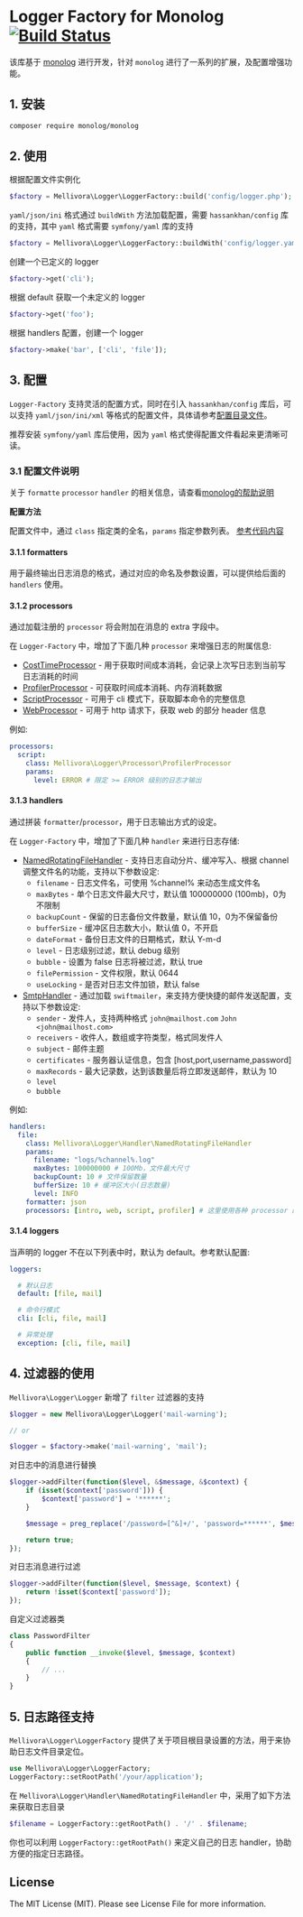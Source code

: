 # Logger Factory for Monolog [![Build Status](https://api.travis-ci.org/zhouyl/mellivora-logger-factory.svg?branch=master)](https://travis-ci.org/zhouyl/mellivora-logger-factory)

该库基于 [monolog](https://seldaek.github.io/monolog/) 进行开发，针对 `monolog` 进行了一系列的扩展，及配置增强功能。

## 1. 安装

```bash
composer require monolog/monolog
```

## 2. 使用

根据配置文件实例化

```php
$factory = Mellivora\Logger\LoggerFactory::build('config/logger.php');
```

`yaml/json/ini` 格式通过 `buildWith` 方法加载配置，需要 `hassankhan/config` 库的支持，其中 `yaml` 格式需要 `symfony/yaml` 库的支持

```php
$factory = Mellivora\Logger\LoggerFactory::buildWith('config/logger.yaml');
```

创建一个已定义的 logger

```php
$factory->get('cli');
```

根据 default 获取一个未定义的 logger

```php
$factory->get('foo');
```

根据 handlers 配置，创建一个 logger

```php
$factory->make('bar', ['cli', 'file']);
```

## 3. 配置

`Logger-Factory` 支持灵活的配置方式，同时在引入 `hassankhan/config` 库后，可以支持 `yaml/json/ini/xml` 等格式的配置文件，具体请参考[配置目录文件](config/)。

推荐安装 `symfony/yaml` 库后使用，因为 `yaml` 格式使得配置文件看起来更清晰可读。

### 3.1 配置文件说明

关于 `formatte` `processor` `handler` 的相关信息，请查看[monolog的帮助说明](https://seldaek.github.io/monolog/doc/02-handlers-formatters-processors.html)

**配置方法**

配置文件中，通过 `class` 指定类的全名，`params` 指定参数列表。 [参考代码内容](src/LoggerFactory.php#L329)

#### 3.1.1 formatters

用于最终输出日志消息的格式，通过对应的命名及参数设置，可以提供给后面的 `handlers` 使用。

#### 3.1.2 processors

通过加载注册的 `processor` 将会附加在消息的 extra 字段中。

在 `Logger-Factory` 中，增加了下面几种 `processor` 来增强日志的附属信息:

-  [CostTimeProcessor](src/Processor/CostTimeProcessor.php) - 用于获取时间成本消耗，会记录上次写日志到当前写日志消耗的时间
-  [ProfilerProcessor](src/Processor/ProfilerProcessor.php) - 可获取时间成本消耗、内存消耗数据
-  [ScriptProcessor](src/Processor/ScriptProcessor.php) - 可用于 cli 模式下，获取脚本命令的完整信息
-  [WebProcessor](src/Processor/WebProcessor.php) - 可用于 http 请求下，获取 web 的部分 header 信息

例如:

```yaml
processors:
  script:
    class: Mellivora\Logger\Processor\ProfilerProcessor
    params:
      level: ERROR # 限定 >= ERROR 级别的日志才输出
```

#### 3.1.3 handlers

通过拼装 `formatter`/`processor`，用于日志输出方式的设定。

在 `Logger-Factory` 中，增加了下面几种 `handler` 来进行日志存储:

- [NamedRotatingFileHandler](src/Handler/NamedRotatingFileHandler.php) - 支持日志自动分片、缓冲写入、根据 channel 调整文件名的功能，支持以下参数设定:
    - `filename` - 日志文件名，可使用 %channel% 来动态生成文件名
    - `maxBytes` - 单个日志文件最大尺寸，默认值 100000000 (100mb)，0为不限制
    - `backupCount` - 保留的日志备份文件数量，默认值 10，0为不保留备份
    - `bufferSize` - 缓冲区日志数大小，默认值 0，不开启
    - `dateFormat` - 备份日志文件的日期格式，默认 Y-m-d
    - `level` - 日志级别过滤，默认 debug 级别
    - `bubble` - 设置为 false 日志将被过滤，默认 true
    - `filePermission` - 文件权限，默认 0644
    - `useLocking` - 是否对日志文件加锁，默认 false
- [SmtpHandler](src/Handler/SmtpHandler.php) - 通过加载 `swiftmailer`，来支持方便快捷的邮件发送配置，支持以下参数设定:
    - `sender` - 发件人，支持两种格式 `john@mailhost.com` `John <john@mailhost.com>`
    - `receivers` - 收件人，数组或字符类型，格式同发件人
    - `subject` - 邮件主题
    - `certificates` - 服务器认证信息，包含 [host,port,username,password]
    - `maxRecords` - 最大记录数，达到该数量后将立即发送邮件，默认为 10
    - `level`
    - `bubble`

例如:

```yaml
handlers:
  file:
    class: Mellivora\Logger\Handler\NamedRotatingFileHandler
    params:
      filename: "logs/%channel%.log"
      maxBytes: 100000000 # 100Mb，文件最大尺寸
      backupCount: 10 # 文件保留数量
      bufferSize: 10 # 缓冲区大小(日志数量)
      level: INFO
    formatter: json
    processors: [intro, web, script, profiler] # 这里使用各种 processor 的命名
```

#### 3.1.4 loggers

当声明的 logger 不在以下列表中时，默认为 default。参考默认配置:

```yaml
loggers:

  # 默认日志
  default: [file, mail]

  # 命令行模式
  cli: [cli, file, mail]

  # 异常处理
  exception: [cli, file, mail]
```

## 4. 过滤器的使用

`Mellivora\Logger\Logger` 新增了 `filter` 过滤器的支持

```php
$logger = new Mellivora\Logger\Logger('mail-warning');

// or

$logger = $factory->make('mail-warning', 'mail');
```

对日志中的消息进行替换

```php
$logger->addFilter(function($level, &$message, &$context) {
    if (isset($context['password'])) {
        $context['password'] = '******';
    }

    $message = preg_replace('/password=[^&]+/', 'password=******', $message);

    return true;
});
```

对日志消息进行过滤

```php
$logger->addFilter(function($level, $message, $context) {
    return !isset($context['password']);
});
```

自定义过滤器类

```php
class PasswordFilter
{
    public function __invoke($level, $message, $context)
    {
        // ...
    }
}
```

## 5. 日志路径支持

`Mellivora\Logger\LoggerFactory` 提供了关于项目根目录设置的方法，用于来协助日志文件目录定位。

```php
use Mellivora\Logger\LoggerFactory;
LoggerFactory::setRootPath('/your/application');
```

在 `Mellivora\Logger\Handler\NamedRotatingFileHandler` 中，采用了如下方法来获取日志目录

```php
$filename = LoggerFactory::getRootPath() . '/' . $filename;
```

你也可以利用 `LoggerFactory::getRootPath()` 来定义自己的日志 handler，协助方便的指定日志路径。

## License

The MIT License (MIT). Please see License File for more information.
